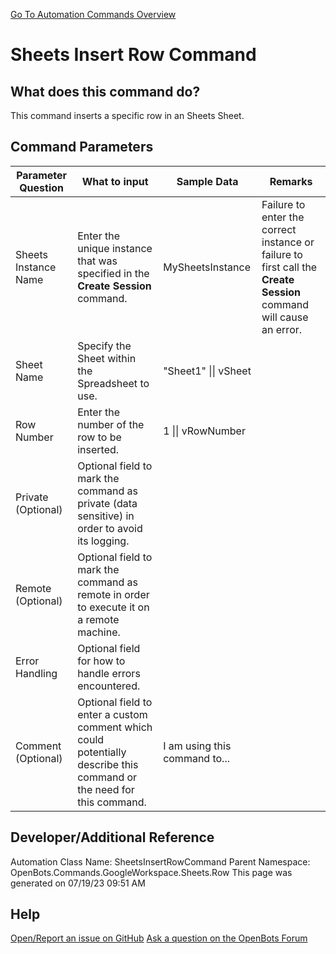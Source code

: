 <!--TITLE: Sheets Insert Row Command -->
<!-- SUBTITLE: a command in the Google Workspace Commands\Sheets\Row group. -->
[Go To Automation Commands Overview](/automation-commands)


# Sheets Insert Row Command


## What does this command do?
This command inserts a specific row in an Sheets Sheet.


## Command Parameters
| Parameter Question   	| What to input  	|  Sample Data 	| Remarks  	|
| ---                    | ---               | ---           | ---       |
|Sheets Instance Name|Enter the unique instance that was specified in the **Create Session** command.|MySheetsInstance|Failure to enter the correct instance or failure to first call the **Create Session** command will cause an error.|
|Sheet Name|Specify the Sheet within the Spreadsheet to use.|"Sheet1" \|\| vSheet||
|Row Number|Enter the number of the row to be inserted.|1 \|\| vRowNumber||
|Private (Optional)|Optional field to mark the command as private (data sensitive) in order to avoid its logging.|||
|Remote (Optional)|Optional field to mark the command as remote in order to execute it on a remote machine.|||
|Error Handling|Optional field for how to handle errors encountered.|||
|Comment (Optional)|Optional field to enter a custom comment which could potentially describe this command or the need for this command.|I am using this command to...||


## Developer/Additional Reference
Automation Class Name: SheetsInsertRowCommand
Parent Namespace: OpenBots.Commands.GoogleWorkspace.Sheets.Row
This page was generated on 07/19/23 09:51 AM


## Help
[Open/Report an issue on GitHub](https://github.com/OpenBotsAI/OpenBots.Studio/issues/new)
[Ask a question on the OpenBots Forum](https://openbots.ai/forums/)
